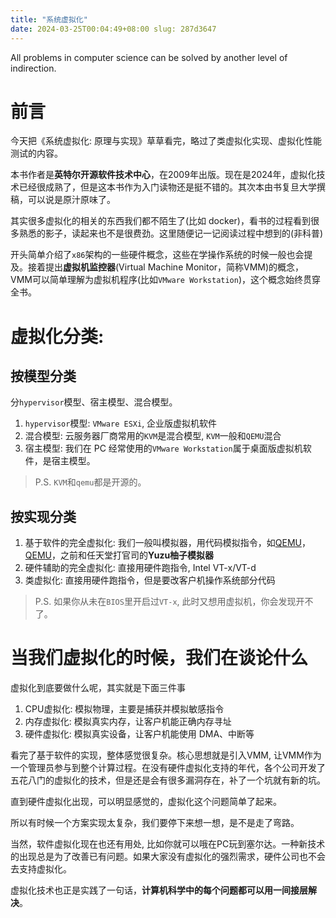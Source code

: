 ```yaml
---
title: "系统虚拟化"
date: 2024-03-25T00:04:49+08:00 slug: 287d3647
---
```

All problems in computer science can be solved by another level of indirection.
<!--more-->

# 前言
今天把《系统虚拟化: 原理与实现》草草看完，略过了类虚拟化实现、虚拟化性能测试的内容。

本书作者是**英特尔开源软件技术中心**，在2009年出版。现在是2024年，虚拟化技术已经很成熟了，但是这本书作为入门读物还是挺不错的。其次本由书复旦大学撰稿，可以说是原汁原味了。

其实很多虚拟化的相关的东西我们都不陌生了(比如 docker)，看书的过程看到很多熟悉的影子，读起来也不是很费劲。这里随便记一记阅读过程中想到的(非科普)

开头简单介绍了`x86`架构的一些硬件概念，这些在学操作系统的时候一般也会提及。接着提出**虚拟机监控器**(Virtual Machine Monitor，简称VMM)的概念，VMM可以简单理解为虚拟机程序(比如`VMware Workstation`)，这个概念始终贯穿全书。

# 虚拟化分类: 

## 按模型分类
分`hypervisor`模型、宿主模型、混合模型。

1. `hypervisor`模型: `VMware ESXi`, 企业版虚拟机软件
2. 混合模型: 云服务器厂商常用的`KVM`是混合模型, `KVM`一般和`QEMU`混合
3. 宿主模型: 我们在 PC 经常使用的`VMware Workstation`属于桌面版虚拟机软件，是宿主模型。
    
> P.S. `KVM`和`qemu`都是开源的。
 
## 按实现分类
1. 基于软件的完全虚拟化: 我们一般叫模拟器，用代码模拟指令，如[QEMU](https://en.wikipedia.org/wiki/QEMU)，[QEMU](https://github.com/NJU-ProjectN/nemu)，之前和任天堂打官司的**Yuzu柚子模拟器**
2. 硬件辅助的完全虚拟化: 直接用硬件跑指令, Intel VT-x/VT-d
3. 类虚拟化: 直接用硬件跑指令，但是要改客户机操作系统部分代码

> P.S. 如果你从未在`BIOS`里开启过`VT-x`, 此时又想用虚拟机，你会发现开不了。

# 当我们虚拟化的时候，我们在谈论什么
虚拟化到底要做什么呢，其实就是下面三件事

1. CPU虚拟化: 模拟物理，主要是捕获并模拟敏感指令
2. 内存虚拟化: 模拟真实内存，让客户机能正确内存寻址
3. 硬件虚拟化: 模拟真实设备，让客户机能使用 DMA、中断等

看完了基于软件的实现，整体感觉很复杂。核心思想就是引入VMM, 让VMM作为一个管理员参与到整个计算过程。在没有硬件虚拟化支持的年代，各个公司开发了五花八门的虚拟化的技术，但是还是会有很多漏洞存在，补了一个坑就有新的坑。

直到硬件虚拟化出现，可以明显感觉的，虚拟化这个问题简单了起来。

所以有时候一个方案实现太复杂，我们要停下来想一想，是不是走了弯路。

当然，软件虚拟化现在也还有用处, 比如你就可以哦在PC玩到塞尔达。一种新技术的出现总是为了改善已有问题。如果大家没有虚拟化的强烈需求，硬件公司也不会去支持虚拟化。

虚拟化技术也正是实践了一句话，**计算机科学中的每个问题都可以用一间接层解决**。







